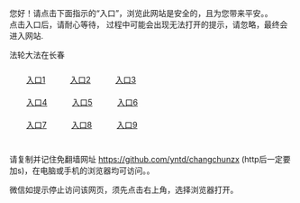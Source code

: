 您好！请点击下面指示的“入口”，浏览此网站是安全的，且为您带来平安。。 <br/>
点击入口后，请耐心等待， 过程中可能会出现无法打开的提示，请忽略，最终会进入网站. </br>

法轮大法在长春<br/>
<div style="padding:10px"><a style="margin:20px" target="_blank" href="https://d2o5pnu8w1hrz9.cloudfront.net/2Qpsp?bztvwfe" id="ccLink1" rel="nofollow">入口1</a> <a target="_blank" style="margin:20px" href="https://d1lhkw70xekkz3.cloudfront.net/2Qpsp?ldasqws" id="ccLink2" rel="nofollow">入口2</a> <a style="margin:20px" target="_blank" href="https://d37qe4zhdpayyf.cloudfront.net/2Qpsp?lmgbyz" id="ccLink3" rel="nofollow">入口3</a></div>

<div style="padding:10px" ><a style="margin:20px" target="_blank" href="https://d2o5pnu8w1hrz9.cloudfront.net/2Qpsp?bztvwfe" id="ccLink4" rel="nofollow">入口4</a> <a style="margin:20px" href="https://d1lhkw70xekkz3.cloudfront.net/2Qpsp?ldasqws" target="_blank" id="ccLink5" rel="nofollow">入口5</a> <a style="margin:20px" href="https://d37qe4zhdpayyf.cloudfront.net/2Qpsp?lmgbyz" target="_blank" id="ccLink6" rel="nofollow">入口6</a></div>

<div style="padding:10px"><a style="margin:20px" target="_blank" href="https://d2o5pnu8w1hrz9.cloudfront.net/2Qpsp?bztvwfe" id="ccLink7" rel="nofollow">入口7</a> <a style="margin:20px" href="https://d1lhkw70xekkz3.cloudfront.net/2Qpsp?ldasqws" target="_blank" id="ccLink8" rel="nofollow">入口8</a> <a style="margin:20px" target="_blank" href="https://d37qe4zhdpayyf.cloudfront.net/2Qpsp?lmgbyz" id="ccLink9" rel="nofollow">入口9</a></div>

<br/>



请复制并记住免翻墙网址 https://github.com/yntd/changchunzx (http后一定要加s)，在电脑或手机的浏览器均可访问。。<br/>

微信如提示停止访问该网页，须先点击右上角，选择浏览器打开。
